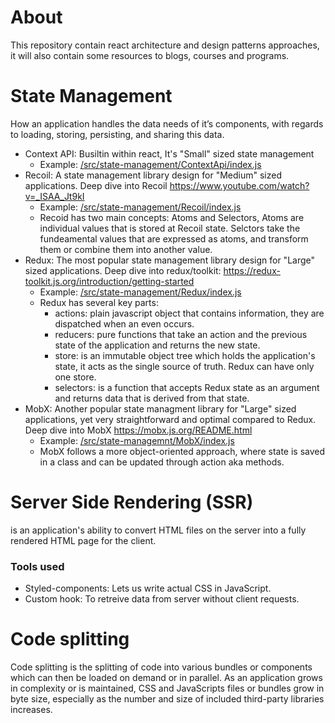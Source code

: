 # About
This repository contain react architecture and design patterns approaches, it will also contain some resources to blogs, courses and programs.

# State Management
How an application handles the data needs of it’s components, with regards to loading, storing, persisting, and sharing this data.
- Context API: Busiltin within react, It's "Small" sized state management
  - Example: [/src/state-management/ContextApi/index.js](/src/state-management/ContextApi/index.js)
- Recoil: A state management library design for "Medium" sized applications. Deep dive into Recoil https://www.youtube.com/watch?v=_ISAA_Jt9kI
  - Example: [/src/state-management/Recoil/index.js](/src/state-management/ContextApi/index.js)
  - Recoid has two main concepts: Atoms and Selectors, Atoms are individual values that is stored at Recoil state. Selctors take the fundeamental values that are expressed as atoms, and transform them or combine them into another value.
- Redux: The most popular state management library design for "Large" sized applications. Deep dive into redux/toolkit: https://redux-toolkit.js.org/introduction/getting-started
  - Example: [/src/state-management/Redux/index.js](/src/state-management/Redux/index.js)
  - Redux has several key parts:
    - actions: plain javascript object that contains information, they are dispatched when an even occurs.
    - reducers: pure functions that take an action and the previous state of the application and returns the new state.
    - store: is an immutable object tree which holds the application's state, it acts as the single source of truth. Redux can have only one store.
    - selectors: is a function that accepts Redux state as an argument and returns data that is derived from that state.
- MobX: Another popular state managment library for "Large" sized applications, yet very straightforward and optimal compared to Redux. Deep dive into MobX https://mobx.js.org/README.html
  - Example: [/src/state-managemnt/MobX/index.js](/src/state-management/MobX/index.js)
  - MobX follows a more object-oriented approach, where state is saved in a class and can be updated through action aka methods.

# Server Side Rendering (SSR)
is an application's ability to convert HTML files on the server into a fully rendered HTML page for the client.
### Tools used
- Styled-components: Lets us write actual CSS in JavaScript.
- Custom hook: To retreive data from server without client requests.

# Code splitting
Code splitting is the splitting of code into various bundles or components which can then be loaded on demand or in parallel. As an application grows in complexity or is maintained, CSS and JavaScripts files or bundles grow in byte size, especially as the number and size of included third-party libraries increases.